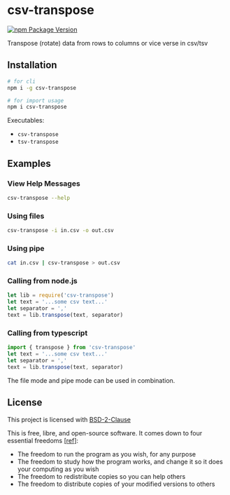 # csv-transpose
[![npm Package Version](https://img.shields.io/npm/v/csv-transpose.svg)](https://www.npmjs.com/package/csv-transpose)

Transpose (rotate) data from rows to columns or vice verse in csv/tsv

## Installation
```bash
# for cli
npm i -g csv-transpose

# for import usage
npm i csv-transpose
```

Executables:
- `csv-transpose`
- `tsv-transpose`

## Examples

### View Help Messages
```bash
csv-transpose --help
```

### Using files
```bash
csv-transpose -i in.csv -o out.csv
```

### Using pipe
```bash
cat in.csv | csv-transpose > out.csv
```

### Calling from node.js
```javascript
let lib = require('csv-transpose')
let text = '...some csv text...'
let separator = ','
text = lib.transpose(text, separator)
```


### Calling from typescript
```typescript
import { transpose } from 'csv-transpose'
let text = '...some csv text...'
let separator = ','
text = lib.transpose(text, separator)
```

The file mode and pipe mode can be used in combination.

## License

This project is licensed with [BSD-2-Clause](./LICENSE)

This is free, libre, and open-source software. It comes down to four essential freedoms [[ref]](https://seirdy.one/2021/01/27/whatsapp-and-the-domestication-of-users.html#fnref:2):

- The freedom to run the program as you wish, for any purpose
- The freedom to study how the program works, and change it so it does your computing as you wish
- The freedom to redistribute copies so you can help others
- The freedom to distribute copies of your modified versions to others
